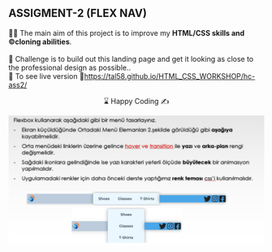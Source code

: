 ## ASSIGMENT-2 (FLEX NAV)

👨‍💻 The main aim of this project is to improve my <b>HTML/CSS skills and ©️cloning abilities</b>.
<br><br>
🎯 Challenge is to build out this landing page and get it looking as close to the professional design as possible..
<br>
🔗 To see live version 🎯https://tal58.github.io/HTML_CSS_WORKSHOP/hc-ass2/

<center> ⌛ Happy Coding  ✍ </center>

![Flex nav](./flex-nav.png)
